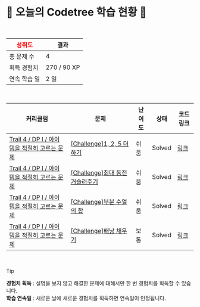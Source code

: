 # 🌲 오늘의 Codetree 학습 현황 🌲

<br />

| <span style="color:red;display:block;text-align:center;"> **성취도**</span> | 결과 |
|---|---|
| 총 문제 수 | 4 |
| 획득 경험치 | 270 / 90 XP |
| 연속 학습 일 | 2 일 |

<br />

|커리큘럼|문제|난이도|상태|코드 링크|
|---|---|---|---|---|
|[Trail 4 / DP I / 아이템을 적절히 고르는 문제](https://https://en.codetree.ai/trail-info/intermediate-low/)|[[Challenge]1, 2, 5 더하기](https://https://en.codetree.ai/trails/complete/curated-cards/challenge-1-2-5-plus/)|쉬움|Solved|[링크](https://github.com/parkjaehak/codetree-codingtest/blob/main/250101/1%2C%202%2C%205%20%EB%8D%94%ED%95%98%EA%B8%B0/1-2-5-plus.java)|
|[Trail 4 / DP I / 아이템을 적절히 고르는 문제](https://https://en.codetree.ai/trail-info/intermediate-low/)|[[Challenge]최대 동전 거슬러주기](https://https://en.codetree.ai/trails/complete/curated-cards/challenge-max-coin-change/)|쉬움|Solved|[링크](https://github.com/parkjaehak/codetree-codingtest/blob/main/250101/%EC%B5%9C%EB%8C%80%20%EB%8F%99%EC%A0%84%20%EA%B1%B0%EC%8A%AC%EB%9F%AC%EC%A3%BC%EA%B8%B0/max-coin-change.java)|
|[Trail 4 / DP I / 아이템을 적절히 고르는 문제](https://https://en.codetree.ai/trail-info/intermediate-low/)|[[Challenge]부분 수열의 합](https://https://en.codetree.ai/trails/complete/curated-cards/challenge-the-sum-of-the-subsequences/)|쉬움|Solved|[링크](https://github.com/parkjaehak/codetree-codingtest/blob/main/250101/%EB%B6%80%EB%B6%84%20%EC%88%98%EC%97%B4%EC%9D%98%20%ED%95%A9/the-sum-of-the-subsequences.java)|
|[Trail 4 / DP I / 아이템을 적절히 고르는 문제](https://https://en.codetree.ai/trail-info/intermediate-low/)|[[Challenge]배낭 채우기](https://https://en.codetree.ai/trails/complete/curated-cards/challenge-knapsack/)|보통|Solved|[링크](https://github.com/parkjaehak/codetree-codingtest/blob/main/250101/%EB%B0%B0%EB%82%AD%20%EC%B1%84%EC%9A%B0%EA%B8%B0/knapsack.java)|


<br />

> [!TIP]
> **경험치 획득** : 설명을 보지 않고 해결한 문제에 대해서만 한 번 경험치를 획득할 수 있습니다.  
> **학습 연속일** : 새로운 날에 새로운 경험치를 획득하면 연속일이 인정됩니다.

